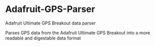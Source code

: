 # Adafruit-GPS-Parser
Adafruit Ultimate GPS Breakout data parser

Parses GPS data from the Adafruit Ultimate GPS Breakout into a more readable and digestable data format
